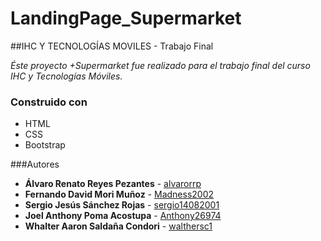 # LandingPage_Supermarket
##IHC Y TECNOLOGÍAS MOVILES - Trabajo Final

_Éste proyecto +Supermarket fue realizado para el trabajo final del curso IHC y Tecnologías Móviles._

### Construido con 
- HTML
- CSS
- Bootstrap


###Autores
* **Álvaro Renato Reyes Pezantes** - [alvarorrp](https://github.com/alvarorrp)
* **Fernando David Mori Muñoz**  -  [Madness2002](https://github.com/Madness2002)
* **Sergio Jesús Sánchez Rojas** - [sergio14082001](https://github.com/sergio14082001)
* **Joel Anthony Poma Acostupa** - [Anthony26974](https://github.com/Anthony26974)
* **Whalter Aaron Saldaña Condori** - [walthersc1](https://github.com/walthersc1)